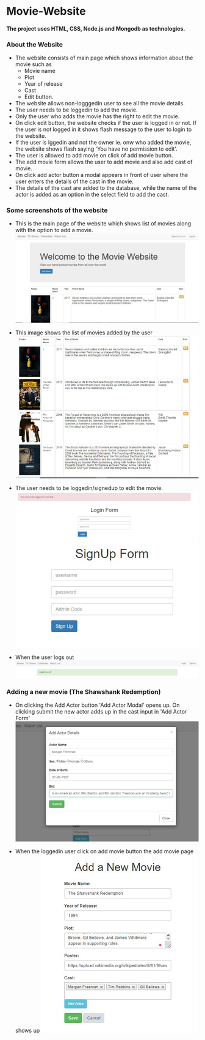 # Movie-Website

#### The project uses HTML, CSS, Node.js and Mongodb as technologies.



### About the Website
* The website consists of main page which shows information about the movie such as 
  * Movie name
  * Plot 
  * Year of release
  * Cast  
  * Edit button.
* The website allows non-logggedin user to see all the movie details.
* The user needs to be loggedin to add the movie.
* Only the user who adds the movie has the right to edit the movie.
* On click edit button, the website checks if the user is logged in or not. If the user is not logged in it shows flash message to the user to login to the website.
* If the user is lggedin and not the owner ie. onw who added the movie, the website shows flash saying 'You have no permission to edit'.
* The user is allowed to add movie on click of add movie button.
* The add movie form allows the user to add movie and also add cast of movie.
* On click add actor button a modal appears in front of user where the user enters the details of the cast in the movie.
* The details of the cast are added to the database, while the name of the actor is added as an option in the select field to add the cast.

### Some screenshots of the website
* This is the main page of the website which shows list of movies along with the option to add a movie.
![Main Page](https://github.com/Bhaveshm23/Movie-Website/blob/master/MovieWebsite/main-page.JPG) 

* This image shows the list of movies added by the user
![List of Movies](https://github.com/Bhaveshm23/Movie-Website/blob/master/MovieWebsite/list-of-movies.JPG)
 
* The user needs to be loggedin/signedup to edit the movie.
![Login](https://github.com/Bhaveshm23/Movie-Website/blob/master/MovieWebsite/login-form.JPG)
![SignUp](https://github.com/Bhaveshm23/Movie-Website/blob/master/MovieWebsite/signup-form.JPG)

* When the user logs out 
![Logout](https://github.com/Bhaveshm23/Movie-Website/blob/master/MovieWebsite/loggedout.JPG)

### Adding a new movie (The Shawshank Redemption)

 
  
 * On clicking the Add Actor button 'Add Actor Modal' opens up. On clicking submit the new actor adds up in the cast input in 'Add Actor Form'
 ![Add Actor](https://github.com/Bhaveshm23/Movie-Website/blob/master/MovieWebsite/actor-modal.JPG)
 
 * When the loggedin user click on add movie button the add movie page shows up
  ![Add Movie](https://github.com/Bhaveshm23/Movie-Website/blob/master/MovieWebsite/add%20movie.JPG)

